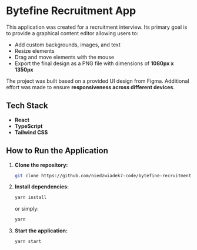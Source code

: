 # Bytefine Recruitment App  

This application was created for a recruitment interview. Its primary goal is to provide a graphical content editor allowing users to:  
- Add custom backgrounds, images, and text  
- Resize elements  
- Drag and move elements with the mouse  
- Export the final design as a PNG file with dimensions of **1080px x 1350px**  

The project was built based on a provided UI design from Figma. Additional effort was made to ensure **responsiveness across different devices**.  

## Tech Stack  
- **React**  
- **TypeScript**  
- **Tailwind CSS**  

## How to Run the Application  

1. **Clone the repository:**  
   ```bash
   git clone https://github.com/niedzwiadek7-code/bytefine-recruitment-app.git
   ```  

2. **Install dependencies:**
   ```bash
   yarn install
   ```  
   or simply:
   ```bash
   yarn
   ```  

3. **Start the application:**
   ```bash
   yarn start
   ```


